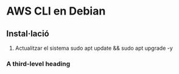 # AWS CLI en Debian

## Instal·lació
1. Actualitzar el sistema
sudo apt update && sudo apt upgrade -y

### A third-level heading
